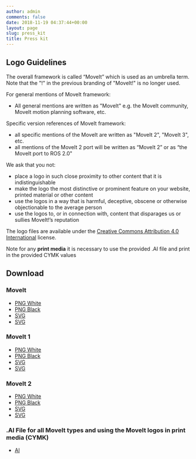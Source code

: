 ```yaml
---
author: admin
comments: false
date: 2018-11-19 04:37:44+00:00
layout: page
slug: press_kit
title: Press kit
---
```


## Logo Guidelines

The overall framework is called “MoveIt” which is used as an umbrella term. Note that the "!" in the previous branding of "MoveIt!" is no longer used.

For general mentions of MoveIt framework:

- All general mentions are written as "MoveIt" e.g. the MoveIt community, MoveIt motion planning software, etc.

Specific version references of MoveIt framework:

- all specific mentions of the MoveIt are written as "MoveIt 2", "MoveIt 3", etc.
- all mentions of the MoveIt 2 port will be written as “MoveIt 2” or as “the MoveIt port to ROS 2.0"

We ask that you not:

- place a logo in such close proximity to other content that it is indistinguishable
- make the logo the most distinctive or prominent feature on your website, printed material or other content
- use the logos in a way that is harmful, deceptive, obscene or otherwise objectionable to the average person
- use the logos to, or in connection with, content that disparages us or sullies MoveIt!’s reputation

The logo files are available under the [Creative Commons Attribution 4.0 International](https://creativecommons.org/licenses/by/4.0/) license.

Note for any **print media** it is necessary to use the provided .AI file and print in the provided CYMK values

## Download

### MoveIt

- [PNG White](/assets/logo/moveit_logo-white.png)
- [PNG Black](/assets/logo/moveit_logo-black.png)
- [SVG](/assets/logo/moveit_logo-white.svg)
- [SVG](/assets/logo/moveit_logo-black.svg)

### MoveIt 1

- [PNG White](/assets/logo/moveit1/moveit_logo-white.png)
- [PNG Black](/assets/logo/moveit1/moveit_logo-black.png)
- [SVG](/assets/logo/moveit1/moveit_logo-white.svg)
- [SVG](/assets/logo/moveit1/moveit_logo-black.svg)

### MoveIt 2

- [PNG White](/assets/logo/moveit2/moveit_logo-white.png)
- [PNG Black](/assets/logo/moveit2/moveit_logo-black.png)
- [SVG](/assets/logo/moveit2/moveit_logo-white.svg)
- [SVG](/assets/logo/moveit2/moveit_logo-black.svg)

### .AI File for all MoveIt types and using the MoveIt logos in print media (CYMK)

- [AI](/assets/logo/logo-moveit.ai)
